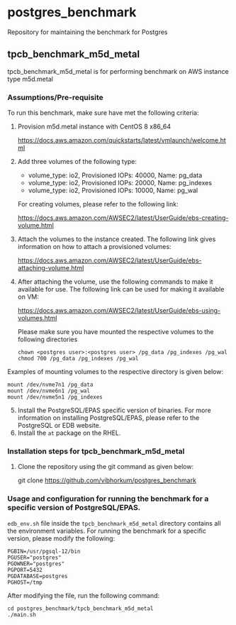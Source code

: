 # postgres_benchmark
Repository for maintaining the benchmark for Postgres

## tpcb_benchmark_m5d_metal
tpcb_benchmark_m5d_metal is for performing benchmark on AWS instance type m5d.metal

### Assumptions/Pre-requisite

To run this benchmark, make sure have met the following criteria:

1. Provision m5d.metal instance with CentOS 8 x86_64

    https://docs.aws.amazon.com/quickstarts/latest/vmlaunch/welcome.html
    
2. Add three volumes of the following type:
    * volume_type: io2, Provisioned IOPs: 40000, Name: pg_data
    * volume_type: io2, Provisioned IOPs: 20000, Name: pg_indexes
    * volume_type: io2, Provisioned IOPs: 10000, Name: pg_wal
    
    For creating volumes, please refer to the following link:
    
    https://docs.aws.amazon.com/AWSEC2/latest/UserGuide/ebs-creating-volume.html
   
3. Attach the volumes to the instance created. The following link gives information on how to attach a provisioned volumes:

   https://docs.aws.amazon.com/AWSEC2/latest/UserGuide/ebs-attaching-volume.html

4. After attaching the volume, use the following commands to make it available for use. The following link can be used for making it available on VM:

   https://docs.aws.amazon.com/AWSEC2/latest/UserGuide/ebs-using-volumes.html
   
   Please make sure you have mounted the respective volumes to the following directories
   ```sudo mkdir -p /pg_data /pg_indexes /pg_wal
   chown <postgres user>:<postgres user> /pg_data /pg_indexes /pg_wal
   chmod 700 /pg_data /pg_indexes /pg_wal
   ```
 
  Examples of mounting volumes to the respective directory is given below:
   ```
   mount /dev/nvme7n1 /pg_data
   mount /dev/nvme6n1 /pg_wal
   mount /dev/nvme5n1 /pg_indexes
   ```
5. Install the PostgreSQL/EPAS specific version of binaries. For more information on installing PostgreSQL/EPAS, please refer to the PostgreSQL or EDB website.
6. Install the `at` package on the RHEL.
 
### Installation steps for tpcb_benchmark_m5d_metal
1. Clone the repository using the git command as given below:

    git clone https://github.com/vibhorkum/postgres_benchmark

 
### Usage and configuration for running the benchmark for a specific version of PostgreSQL/EPAS.

 `edb_env.sh` file inside the `tpcb_benchmark_m5d_metal` directory contains all the environment variables.
 For running the benchmark for a specific version, please modify the following:
 ```
 PGBIN=/usr/pgsql-12/bin
PGUSER="postgres"
PGOWNER="postgres"
PGPORT=5432
PGDATABASE=postgres
PGHOST=/tmp
```

After modifying the file, run the following command:
```
cd postgres_benchmark/tpcb_benchmark_m5d_metal
./main.sh
```

